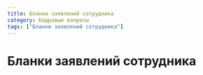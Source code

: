 ```yaml
---
title: Бланки заявлений сотрудника
category: Кадровые вопросы
tags: ["Бланки заявлений сотрудника"]
---
```


# Бланки заявлений сотрудника
